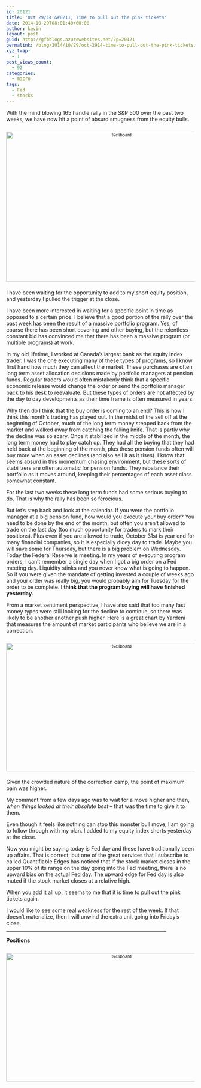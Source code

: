 ```yaml
---
id: 20121
title: 'Oct 29/14 &#8211; Time to pull out the pink tickets'
date: 2014-10-29T08:01:40+00:00
author: kevin
layout: post
guid: http://gfbblogs.azurewebsites.net/?p=20121
permalink: /blog/2014/10/29/oct-2914-time-to-pull-out-the-pink-tickets/
xyz_twap:
  - 1
post_views_count:
  - 92
categories:
  - macro
tags:
  - Fed
  - stocks
---
```

With the mind blowing 165 handle rally in the S&P 500 over the past two weeks, we have now hit a point of absurd smugness from the equity bulls. 

<div style="width: image width px; font-size: 80%; text-align: center;">
  <a href="http://themacrotourist.com/pictures/Azure/bruceOt2914.png"><img class="size-full wp-image-14271" style="padding-top: 1.0em;padding-bottom: 0.5em;" alt="%cliboard" src="http://themacrotourist.com/pictures/Azure/bruceOt2914.png" width="600" height="400" /></a>
</div>

I have been waiting for the opportunity to add to my short equity position, and yesterday I pulled the trigger at the close. 

I have been more interested in waiting for a specific point in time as opposed to a certain price. I believe that a good portion of the rally over the past week has been the result of a massive portfolio program. Yes, of course there has been short covering and other buying, but the relentless constant bid has convinced me that there has been a massive program (or multiple programs) at work. 

In my old lifetime, I worked at Canada&#8217;s largest bank as the equity index trader. I was the one executing many of these types of programs, so I know first hand how much they can affect the market. These purchases are often long term asset allocation decisions made by portfolio managers at pension funds. Regular traders would often mistakenly think that a specific economic release would change the order or send the portfolio manager back to his desk to reevaluate. But these types of orders are not affected by the day to day developments as their time frame is often measured in years. 

Why then do I think that the buy order is coming to an end? This is how I think this month&#8217;s trading has played out. In the midst of the sell off at the beginning of October, much of the long term money stepped back from the market and walked away from catching the falling knife. That is partly why the decline was so scary. Once it stabilized in the middle of the month, the long term money had to play catch up. They had all the buying that they had held back at the beginning of the month, plus these pension funds often will buy more when an asset declines (and also sell it as it rises). I know that seems absurd in this momentum chasing environment, but these sorts of stabilizers are often automatic for pension funds. They rebalance their portfolio as it moves around, keeping their percentages of each asset class somewhat constant. 

For the last two weeks these long term funds had some serious buying to do. That is why the rally has been so ferocious. 

But let&#8217;s step back and look at the calendar. If you were the portfolio manager at a big pension fund, how would you execute your buy order? You need to be done by the end of the month, but often you aren&#8217;t allowed to trade on the last day (too much opportunity for traders to mark their positions). Plus even if you are allowed to trade, October 31st is year end for many financial companies, so it is especially dicey day to trade. Maybe you will save some for Thursday, but there is a big problem on Wednesday. Today the Federal Reserve is meeting. In my years of executing program orders, I can&#8217;t remember a single day when I got a big order on a Fed meeting day. Liquidity stinks and you never know what is going to happen. So if you were given the mandate of getting invested a couple of weeks ago and your order was really big, you would probably aim for Tuesday for the order to be complete. **I think that the program buying will have finished yesterday.**

From a market sentiment perspective, I have also said that too many fast money types were still looking for the decline to continue, so there was likely to be another another push higher. Here is a great chart by Yardeni that measures the amount of market participants who believe we are in a correction.

<div style="width: image width px; font-size: 80%; text-align: center;">
  <a href="http://themacrotourist.com/pictures/Azure/correctionOct2914.png"><img class="size-full wp-image-14271" style="padding-top: 1.0em;padding-bottom: 0.5em;" alt="%cliboard" src="http://themacrotourist.com/pictures/Azure/correctionOct2914.png" width="600" height="342" /></a>
</div>

Given the crowded nature of the correction camp, the point of maximum pain was higher. 

My comment from a few days ago was to wait for a move higher and then, _when things looked at their absolute best_ &#8211; that was the time to give it to them. 

Even though it feels like nothing can stop this monster bull move, I am going to follow through with my plan. I added to my equity index shorts yesterday at the close. 

Now you might be saying today is Fed day and these have traditionally been up affairs. That is correct, but one of the great services that I subscribe to called Quantifiable Edges has noticed that if the stock market closes in the upper 10% of its range on the day going into the Fed meeting, there is no upward bias on the actual Fed day. The upward edge for Fed day is also muted if the stock market closes at a relative high. 

When you add it all up, it seems to me that it is time to pull out the pink tickets again. 

I would like to see some real weakness for the rest of the week. If that doesn&#8217;t materialize, then I will unwind the extra unit going into Friday&#8217;s close. 

<hr size="3" width="85%" />

**Positions**

<div style="width: image width px; font-size: 80%; text-align: center;">
  <a href="http://themacrotourist.com/pictures/Azure/PositionsOct2914.png"><img class="size-full wp-image-14271" style="padding-top: 1.0em;padding-bottom: 0.5em;" alt="%cliboard" src="http://themacrotourist.com/pictures/Azure/PositionsOct2914.png" width="600" height="342" /></a>
</div></p>
